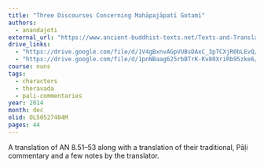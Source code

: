 ```yaml
---
title: "Three Discourses Concerning Mahāpajāpatī Gotamī"
authors:
  - anandajoti
external_url: "https://www.ancient-buddhist-texts.net/Texts-and-Translations/Gotamisuttani/index.htm"
drive_links:
  - "https://drive.google.com/file/d/1V4gBxnvAGpVUBsDAxC_3pTCXjR0bLEvQ/view?usp=drivesdk"
  - "https://drive.google.com/file/d/1pnNBaag625rbBTrK-Kv80XriRb95zke6/view?usp=drivesdk"
course: nuns
tags:
  - characters
  - theravada
  - pali-commentaries
year: 2014
month: dec
olid: OL50527404M
pages: 44
---
```


A translation of AN 8.51–53 along with a translation of their traditional, Pāḷi commentary and a few notes by the translator.
